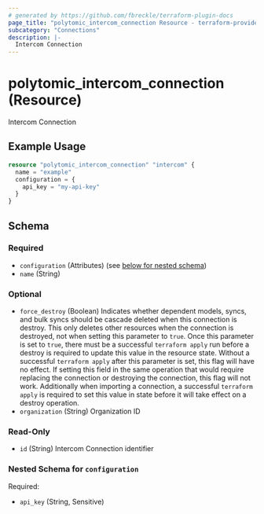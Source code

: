 ```yaml
---
# generated by https://github.com/fbreckle/terraform-plugin-docs
page_title: "polytomic_intercom_connection Resource - terraform-provider-polytomic"
subcategory: "Connections"
description: |-
  Intercom Connection
---
```


# polytomic_intercom_connection (Resource)

Intercom Connection

## Example Usage

```terraform
resource "polytomic_intercom_connection" "intercom" {
  name = "example"
  configuration = {
    api_key = "my-api-key"
  }
}
```

<!-- schema generated by tfplugindocs -->
## Schema

### Required

- `configuration` (Attributes) (see [below for nested schema](#nestedatt--configuration))
- `name` (String)

### Optional

- `force_destroy` (Boolean) Indicates whether dependent models, syncs, and bulk syncs should be cascade deleted when this connection is destroy. This only deletes other resources when the connection is destroyed, not when setting this parameter to `true`. Once this parameter is set to `true`, there must be a successful `terraform apply` run before a destroy is required to update this value in the resource state. Without a successful `terraform apply` after this parameter is set, this flag will have no effect. If setting this field in the same operation that would require replacing the connection or destroying the connection, this flag will not work. Additionally when importing a connection, a successful `terraform apply` is required to set this value in state before it will take effect on a destroy operation.
- `organization` (String) Organization ID

### Read-Only

- `id` (String) Intercom Connection identifier

<a id="nestedatt--configuration"></a>
### Nested Schema for `configuration`

Required:

- `api_key` (String, Sensitive)


